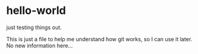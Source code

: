 # hello-world
just testing things out.

This is just a file to help me understand how git works, so I can use it later. No new information here...
